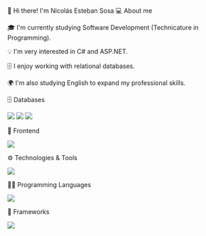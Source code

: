👋 Hi there! I'm Nicolás Esteban Sosa
💻 About me

🎓 I'm currently studying Software Development (Technicature in Programming).

💡 I'm very interested in C# and ASP.NET.

🗄️ I enjoy working with relational databases.

🌍 I'm also studying English to expand my professional skills.

🗄️ Databases
<p align="left"> <img src="https://img.shields.io/badge/SQL%20Server-CC2927?style=for-the-badge&logo=microsoftsqlserver&logoColor=white"/> <img src="https://img.shields.io/badge/MySQL-005C84?style=for-the-badge&logo=mysql&logoColor=white"/> <img src="https://img.shields.io/badge/MongoDB-4EA94B?style=for-the-badge&logo=mongodb&logoColor=white"/> </p>
🎨 Frontend
<p align="left"> <img src="https://skillicons.dev/icons?i=html,css,js,react" /> </p>
⚙️ Technologies & Tools
<p align="left"> <img src="https://skillicons.dev/icons?i=git,github,nodejs,express" /> </p>
👨‍💻 Programming Languages
<p align="left"> <img src="https://skillicons.dev/icons?i=java,cs,cpp" /> </p>
🚀 Frameworks
<p align="left"> <img src="https://img.shields.io/badge/ASP.NET-5C2D91?style=for-the-badge&logo=dotnet&logoColor=white"/> </p>

